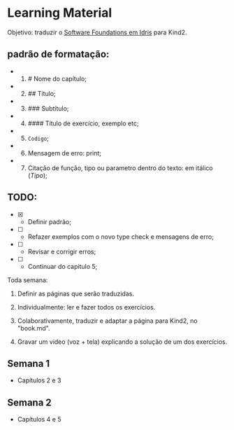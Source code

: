 # Learning Material

Objetivo: traduzir o [Software Foundations em Idris](https://idris-hackers.github.io/software-foundations/pdf/sf-idris-2018.pdf) para Kind2.

## padrão de formatação:

- 1. \# Nome do capítulo;
- 2. \## Título;
- 3. \### Subtítulo;
- 4. \#### Título de exercício, exemplo etc;
- 5. `Codigo`;
- 6. Mensagem de erro: print;
- 7. Citação de função, tipo ou parametro dentro do texto: em itálico (*Tipo*);




## TODO:
- [x] - Definir padrão;
- [ ] - Refazer exemplos com o novo type check e mensagens de erro;
- [ ] - Revisar e corrigir erros;
- [ ] - Continuar do capitulo 5;


Toda semana:

1. Definir as páginas que serão traduzidas.

2. Individualmente: ler e fazer todos os exercícios.

3. Colaborativamente, traduzir e adaptar a página para Kind2, no "book.md".

4. Gravar um video (voz + tela) explicando a solução de um dos exercícios.

## Semana 1

- Capítulos 2 e 3

## Semana 2

- Capítulos 4 e 5
